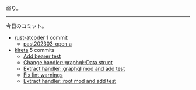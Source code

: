 弱り。

---

今日のコミット。

- [rust-atcoder](https://github.com/bouzuya/rust-atcoder) 1 commit
  - [past202303-open a](https://github.com/bouzuya/rust-atcoder/commit/4fc7be1f845819c4d2d5ad78f73ee3ca829045ef)
- [kireta](https://github.com/bouzuya/kireta) 5 commits
  - [Add bearer test](https://github.com/bouzuya/kireta/commit/6cb580f36140edfd0243100ebaac8c23cd5ed4b6)
  - [Change handler::graphql::Data struct](https://github.com/bouzuya/kireta/commit/f27ea2089e16d092cb0dcd1b29af378362eb4165)
  - [Extract handler::graphql mod and add test](https://github.com/bouzuya/kireta/commit/f979b4cfae30ee41318a460c40fb597d3fe35970)
  - [Fix lint warnings](https://github.com/bouzuya/kireta/commit/45118677eb6ee687be162f39be5d6bd16f4d958c)
  - [Extract handler::root mod and add test](https://github.com/bouzuya/kireta/commit/219c0b22a82af042524bc57de7f2a1865a5ae80a)
